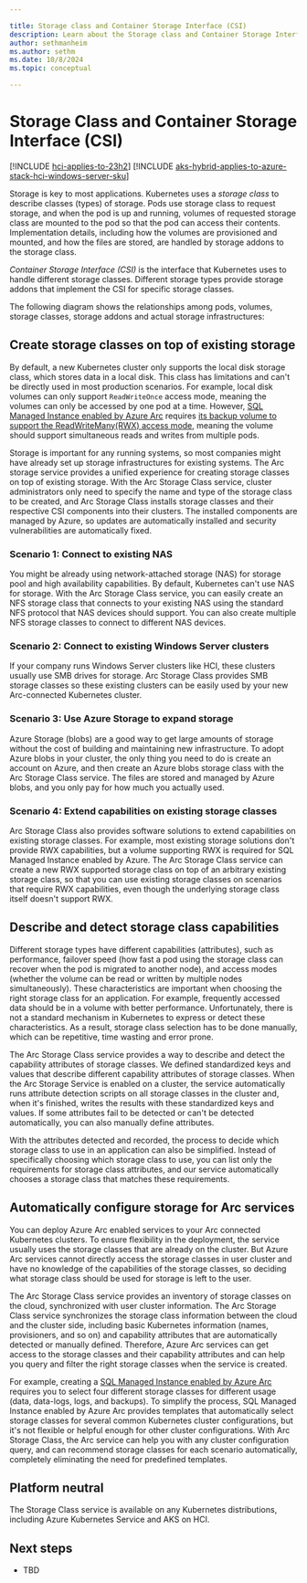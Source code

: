 ```yaml
---

title: Storage class and Container Storage Interface (CSI)
description: Learn about the Storage class and Container Storage Interface (CSI) in AKS enabled by Arc.
author: sethmanheim
ms.author: sethm
ms.date: 10/8/2024
ms.topic: conceptual

---
```


# Storage Class and Container Storage Interface (CSI)

[!INCLUDE [hci-applies-to-23h2](includes/hci-applies-to-23h2.md)]
[!INCLUDE [aks-hybrid-applies-to-azure-stack-hci-windows-server-sku](includes/aks-hci-applies-to-skus/aks-hybrid-applies-to-azure-stack-hci-windows-server-sku.md)]

Storage is key to most applications. Kubernetes uses a *storage class* to describe classes (types) of storage. Pods use storage class to request storage, and when the pod is up and running, volumes of requested storage class are mounted to the pod so that the pod can access their contents. Implementation details, including how the volumes are provisioned and mounted, and how the files are stored, are handled by storage addons to the storage class.

*Container Storage Interface (CSI)* is the interface that Kubernetes uses to handle different storage classes. Different storage types provide storage addons that implement the CSI for specific storage classes.

The following diagram shows the relationships among pods, volumes, storage classes, storage addons and actual storage infrastructures:

## Create storage classes on top of existing storage

By default, a new Kubernetes cluster only supports the local disk storage class, which stores data in a local disk. This class has limitations and can't be directly used in most production scenarios. For example, local disk volumes can only support `ReadWriteOnce` access mode, meaning the volumes can only be accessed by one pod at a time. However, [SQL Managed Instance enabled by Azure Arc](/azure/azure-arc/data/managed-instance-overview) requires [its backup volume to support the ReadWriteMany(RWX) access mode](/azure/azure-arc/data/create-sql-managed-instance?tabs=directly-connected-mode#create-an-azure-arc-enabled-sql-managed-instance), meaning the volume should support simultaneous reads and writes from multiple pods.

Storage is important for any running systems, so most companies might have already set up storage infrastructures for existing systems. The Arc storage service provides a unified experience for creating storage classes on top of existing storage. With the Arc Storage Class service, cluster administrators only need to specify the name and type of the storage class to be created, and Arc Storage Class installs storage classes and their respective CSI components into their clusters. The installed components are managed by Azure, so updates are automatically installed and security vulnerabilities are automatically fixed.

### Scenario 1: Connect to existing NAS

You might be already using network-attached storage (NAS) for storage pool and high availability capabilities. By default, Kubernetes can't use NAS for storage. With the Arc Storage Class service, you can easily create an NFS storage class that connects to your existing NAS using the standard NFS protocol that NAS devices should support. You can also create multiple NFS storage classes to connect to different NAS devices.

### Scenario 2: Connect to existing Windows Server clusters

If your company runs Windows Server clusters like HCI, these clusters usually use SMB drives for storage. Arc Storage Class provides SMB storage classes so these existing clusters can be easily used by your new Arc-connected Kubernetes cluster.

### Scenario 3: Use Azure Storage to expand storage

Azure Storage (blobs) are a good way to get large amounts of storage without the cost of building and maintaining new infrastructure. To adopt Azure blobs in your cluster, the only thing you need to do is create an account on Azure, and then create an Azure blobs storage class with the Arc Storage Class service. The files are stored and managed by Azure blobs, and you only pay for how much you actually used.

### Scenario 4: Extend capabilities on existing storage classes

Arc Storage Class also provides software solutions to extend capabilities on existing storage classes. For example, most existing storage solutions don't provide RWX capabilities, but a volume supporting RWX is required for SQL Managed Instance enabled by Azure. The Arc Storage Class service can create a new RWX supported storage class on top of an arbitrary existing storage class, so that you can use existing storage classes on scenarios that require RWX capabilities, even though the underlying storage class itself doesn't support RWX.

## Describe and detect storage class capabilities

Different storage types have different capabilities (attributes), such as performance, failover speed (how fast a pod using the storage class can recover when the pod is migrated to another node), and access modes (whether the volume can be read or written by multiple nodes simultaneously). These characteristics are important when choosing the right storage class for an application. For example, frequently accessed data should be in a volume with better performance. Unfortunately, there is not a standard mechanism in Kubernetes to express or detect these characteristics. As a result, storage class selection has to be done manually, which can be repetitive, time wasting and error prone.

The Arc Storage Class service provides a way to describe and detect the capability attributes of storage classes. We defined standardized keys and values that describe different capability attributes of storage classes. When the Arc Storage Service is enabled on a cluster, the service automatically runs attribute detection scripts on all storage classes in the cluster and, when it's finished, writes the results with these standardized keys and values. If some attributes fail to be detected or can't be detected automatically, you can also manually define attributes.

With the attributes detected and recorded, the process to decide which storage class to use in an application can also be simplified. Instead of specifically choosing which storage class to use, you can list only the requirements for storage class attributes, and our service automatically chooses a storage class that matches these requirements.

## Automatically configure storage for Arc services

You can deploy Azure Arc enabled services to your Arc connected Kubernetes clusters. To ensure flexibility in the deployment, the service usually uses the storage classes that are already on the cluster. But Azure Arc services cannot directly access the storage classes in user cluster and have no knowledge of the capabilities of the storage classes, so deciding what storage class should be used for storage is left to the user.

The Arc Storage Class service provides an inventory of storage classes on the cloud, synchronized with user cluster information. The Arc Storage Class service synchronizes the storage class information between the cloud and the cluster side, including basic Kubernetes information (names, provisioners, and so on) and capability attributes that are automatically detected or manually defined. Therefore, Azure Arc services can get access to the storage classes and their capability attributes and can help you query and filter the right storage classes when the service is created.

For example, creating a [SQL Managed Instance enabled by Azure Arc](/azure/azure-arc/data/managed-instance-overview) requires you to select four different storage classes for different usage (data, data-logs, logs, and backups). To simplify the process, SQL Managed Instance enabled by Azure Arc provides templates that automatically select storage classes for several common Kubernetes cluster configurations, but it's not flexible or helpful enough for other cluster configurations. With Arc Storage Class, the Arc service can help you with any cluster configuration query, and can recommend storage classes for each scenario automatically, completely eliminating the need for predefined templates.

## Platform neutral

The Storage Class service is available on any Kubernetes distributions, including Azure Kubernetes Service and AKS on HCI.

## Next steps

- TBD
